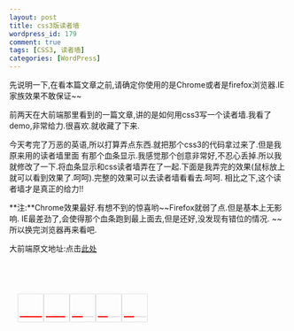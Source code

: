 ```yaml
--- 
layout: post
title: css3版读者墙
wordpress_id: 179
comment: true
tags: [CSS3, 读者墙]
categories: [WordPress]
---
```

先说明一下,在看本篇文章之前,请确定你使用的是Chrome或者是firefox浏览器.IE家族效果不敢保证~~

前两天在大前端那里看到的一篇文章,讲的是如何用css3写一个读者墙.我看了demo,非常给力.很喜欢.就收藏了下来.

今天考完了万恶的英语,所以打算弄点东西.就把那个css3的代码拿过来了.但是我原来用的读者墙里面 有那个血条显示.我感觉那个创意非常好,不忍心丢掉.所以我就修改了一下.将血条显示和css读者墙弄在了一起.下面是我弄完的效果(鼠标放上就可以看到效果了.呵呵).完整的效果可以去读者墙看看去.呵呵.
相比之下,这个读者墙才是真正的给力!!

**注:**Chrome效果最好.有想不到的惊喜哟~~Firefox就弱了点.但是基本上无影响. IE最差劲了,会使得那个血条跑到最上面去,但是还好,没发现有错位的情况.
~~所以换完浏览器再来看吧.

大前端原文地址:点击[此处](http://www.daqianduan.com/css3-wordpress-wall/)

<pre>
<style>
/*readerwall*/
body{overflow-x: hidden;}
.readerwall{padding:12px 0 12px 15px; font-size:12px;overflow:visible;}
.readerwall li{width:40px;height:40px;margin:0;padding:5px 0 5px 5px;float:left;list-style:none;border: 1px solid #DFDFDF;-moz-border-radius:2px;-khtml-border-radius: 2px;-webkit-border-radius: 2px;border-radius: 2px;}
.readerwall .active-bg{width:40px;height:2px;_font-size:0;margin:-3px 0 0 -2px;background:#DFDFDF; }
.readerwall .active-degree{background:red;width:40px;height:2px;_font-size:0;}
.readerwall a{width:36px;height:36px;display:inline-block;position:relative;margin:0 0px 2px 0; text-decoration:none}
.readerwall .pic{position:absolute;top:0;left:0;z-index:100;width:36px;height:36px;display:block;-webkit-transform-style:preserve-3d;-webkit-backface-visibility:hidden;-webkit-transition:all .4s ease-in-out;-moz-transition:all .4s ease-in-out;-o-transition:all .4s ease-in-out;border-radius:4px; text-indent:-9999px}
.readerwall .num{position:absolute;top:0;left:0;z-index:99;width:34px;height:34px;line-height:34px;color:#E02523;font-size:18px;font-weight:bold;display:block;background:#fff;text-align:center;border:#bbb 1px solid;box-shadow:0 0 4px #ccc;-webkit-transform:rotateY(-180deg);-webkit-transform-style:preserve-3d;-webkit-backface-visibility:hidden;transition:all .4s ease-in-out;-webkit-transition:all .4s ease-in-out;-moz-transition:all .4s ease-in-out;-o-transition:all .4s ease-in-out;border-radius:4px}
.readerwall .name{position:absolute;top:0;left:0;color:#333;display:block;width:1px;height:1px;overflow:hidden;-webkit-transform-style:preserve-3d;-webkit-backface-visibility:hidden;-webkit-transition:all .2s ease-in-out;-moz-transition:all .2s ease-in-out;-o-transition:all .2s ease-in-out;text-align:center}
.readerwall a:hover .pic{z-index:100;border-color:#eee;-webkit-transform:rotateY(180deg);-moz-transform:rotateY(180deg)}
.readerwall a:hover .num{z-index:101;-webkit-transform:rotateY(0deg);-moz-transform:rotateY(0deg);opacity:.8}
.readerwall a:hover .name{top:-28px;left:-38px;z-index:101;padding:4px 6px;height:20px;line-height:20px;overflow:hidden;background:#fff;border-radius:2px;box-shadow:0 0 3px #000;min-width:100px;opacity:.8}
</style>
</pre>

<div class="readerwall"><li><a target="_blank" href="http://www.qiyuuu.com"><span class="pic" style="background: url(http://www.gravatar.com/avatar/cab095b19fc8e1d184a553f506db0f93?s=36&d=monsterid&r=G) no-repeat;">pic</span><span class="num">125</span><span class="name">奇遇</span></a><div class='active-bg'><div class='active-degree' style='width:40px'></div></div></li><li><a target="_blank" href="http://japhia.info"><span class="pic" style="background: url(http://www.gravatar.com/avatar/671a44d0800580ad63c6eab82aa0c17e?s=36&d=monsterid&r=G) no-repeat;">pic</span><span class="num">108</span><span class="name">Japhia</span></a><div class='active-bg'><div class='active-degree' style='width:34.56px'></div></div></li><li><a target="_blank" href="http://dengken.name"><span class="pic" style="background: url(http://www.gravatar.com/avatar/27820dbbfb7b6672388ad71ec6249772?s=36&d=monsterid&r=G) no-repeat;">pic</span><span class="num">64</span><span class="name">邓肯</span></a><div class='active-bg'><div class='active-degree' style='width:20.48px'></div></div></li><li><a target="_blank" href="http://imluren.com"><span class="pic" style="background: url(http://www.gravatar.com/avatar/79c34a8e43c9c81dbb8e444ecdf1bb61?s=36&d=monsterid&r=G) no-repeat;">pic</span><span class="num">56</span><span class="name">IM路人</span></a><div class='active-bg'><div class='active-degree' style='width:17.92px'></div></div></li><li><a target="_blank" href="http://www.11reading.com"><span class="pic" style="background: url(http://www.gravatar.com/avatar/70bec75394c6154665a816268e2ee409?s=36&d=monsterid&r=G) no-repeat;">pic</span><span class="num">55</span><span class="name">spityaoyao</span></a><div class='active-bg'><div class='active-degree' style='width:17.6px'></div></div></li><div class="clear"></div></div>
